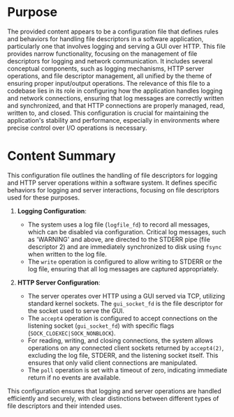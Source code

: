 # Purpose
The provided content appears to be a configuration file that defines rules and behaviors for handling file descriptors in a software application, particularly one that involves logging and serving a GUI over HTTP. This file provides narrow functionality, focusing on the management of file descriptors for logging and network communication. It includes several conceptual components, such as logging mechanisms, HTTP server operations, and file descriptor management, all unified by the theme of ensuring proper input/output operations. The relevance of this file to a codebase lies in its role in configuring how the application handles logging and network connections, ensuring that log messages are correctly written and synchronized, and that HTTP connections are properly managed, read, written to, and closed. This configuration is crucial for maintaining the application's stability and performance, especially in environments where precise control over I/O operations is necessary.
# Content Summary
This configuration file outlines the handling of file descriptors for logging and HTTP server operations within a software system. It defines specific behaviors for logging and server interactions, focusing on file descriptors used for these purposes.

1. **Logging Configuration**: 
   - The system uses a log file (`logfile_fd`) to record all messages, which can be disabled via configuration. Critical log messages, such as 'WARNING' and above, are directed to the STDERR pipe (file descriptor 2) and are immediately synchronized to disk using `fsync` when written to the log file.
   - The `write` operation is configured to allow writing to STDERR or the log file, ensuring that all log messages are captured appropriately.

2. **HTTP Server Configuration**:
   - The server operates over HTTP using a GUI served via TCP, utilizing standard kernel sockets. The `gui_socket_fd` is the file descriptor for the socket used to serve the GUI.
   - The `accept4` operation is configured to accept connections on the listening socket (`gui_socket_fd`) with specific flags (`SOCK_CLOEXEC|SOCK_NONBLOCK`).
   - For reading, writing, and closing connections, the system allows operations on any connected client sockets returned by `accept4(2)`, excluding the log file, STDERR, and the listening socket itself. This ensures that only valid client connections are manipulated.
   - The `poll` operation is set with a timeout of zero, indicating immediate return if no events are available.

This configuration ensures that logging and server operations are handled efficiently and securely, with clear distinctions between different types of file descriptors and their intended uses.
